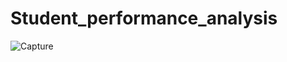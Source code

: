 # Student_performance_analysis

![Capture](https://github.com/Kiyasudeenjamal/Student_performance_analysis/assets/96764879/07148df6-47c2-410e-9ab1-771cae8e145e)





